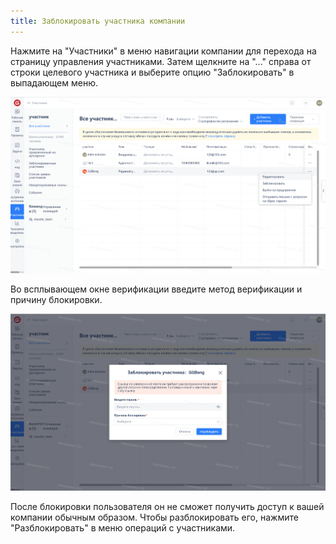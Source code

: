 ```yaml
---
title: Заблокировать участника компании
---
```


Нажмите на "Участники" в меню навигации компании для перехода на страницу управления участниками. Затем щелкните на "..." справа от строки целевого участника и выберите опцию "Заблокировать" в выпадающем меню.

![Описание изображения](assets/image383.png)

Во всплывающем окне верификации введите метод верификации и причину блокировки.

![Описание изображения](assets/image384.png)

После блокировки пользователя он не сможет получить доступ к вашей компании обычным образом. Чтобы разблокировать его, нажмите "Разблокировать" в меню операций с участниками.